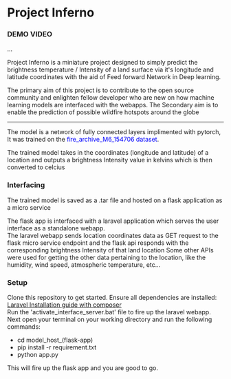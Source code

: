 <h1>Project Inferno</h1>

<h3>DEMO VIDEO</h3>
...

<p>Project Inferno is a miniature project designed to simply predict the brightness temperature / Intensity of a land surface via it's longitude and latitude coordinates with the aid of Feed forward Network in Deep learning.</p>

<p>The primary aim of this project is to contribute to the open source community and enlighten fellow developer who are new on how machine learning models are interfaced with the webapps.
The </h3> Secondary aim </h3> is to enable the prediction of possible wildfire hotspots around the globe</p>
<hr>
<p> The model is a network of fully connected layers implimented with pytorch, It was trained on the <span style="color:blue;">fire_archive_M6_154706 dataset</span>.</p> 
<p>The trained model takes in the coordinates (longitude and latitude) of a location and outputs a brightness Intensity value in kelvins
 which is then converted to celcius</p>

<h3>Interfacing</h3>
<p>The trained model is saved as a .tar file and hosted on a flask application as a micro service</p>
<p>The flask app is interfaced with a laravel application which serves the user interface as a standalone webapp.<br>
The laravel webapp sends location coordinates data as GET request to the flask micro service endpoint and the flask api responds with
the corresponding brightness Intensity of that land location
Some other APIs were used for getting the other data pertaining to the location, like the humidity, wind speed, atmospheric temperature, etc...
</p>

<h3>Setup</h3>
<p>Clone this repository to get started.
Ensure all dependencies are installed:
<br>
<a href="https://laravel.com/docs/4.2#:~:text=Via%20Download,all%20of%20the%20framework's%20dependencies.">Laravel Installation guide with composer</a>
<br>
 Run the 'activate_interface_server.bat' file to fire up the laravel webapp. <br>
Next open your terminal on your working directory and run the following commands:
<ul>
<li>cd model_host_(flask-app)</li>
<li>pip install -r requirement.txt</li>
<li>python app.py</li>
</ul>
This will fire up the flask app and you are good to go.
</p>